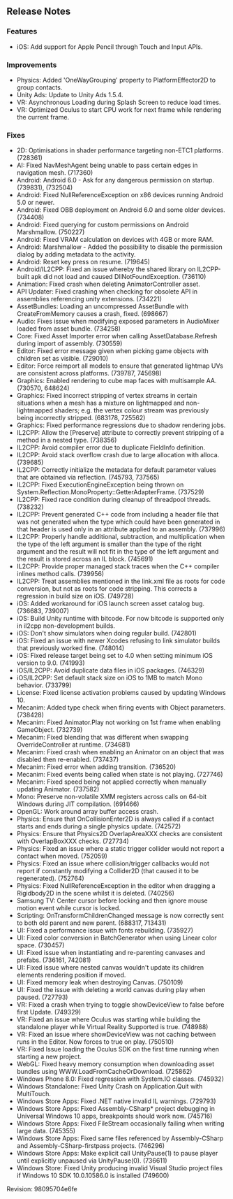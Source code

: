 ## Release Notes

### Features

-   iOS: Add support for Apple Pencil through Touch and Input APIs.

### Improvements

-   Physics: Added \'OneWayGrouping\' property to PlatformEffector2D to group contacts.
-   Unity Ads: Update to Unity Ads 1.5.4.
-   VR: Asynchronous Loading during Splash Screen to reduce load times.
-   VR: Optimized Oculus to start CPU work for next frame while rendering the current frame.

### Fixes

-   2D: Optimisations in shader performance targeting non-ETC1 platforms. (728361)
-   AI: Fixed NavMeshAgent being unable to pass certain edges in navigation mesh. (717360)
-   Android: Android 6.0 - Ask for any dangerous permission on startup. (739831), (732504)
-   Android: Fixed NullReferenceException on x86 devices running Android 5.0 or newer.
-   Android: Fixed OBB deployment on Android 6.0 and some older devices. (734408)
-   Android: Fixed querying for custom permissions on Android Marshmallow. (750227)
-   Android: Fixed VRAM calculation on devices with 4GB or more RAM.
-   Android: Marshmallow - Added the possibility to disable the permission dialog by adding metadata to the activity.
-   Android: Reset key press on resume. (719645)
-   Android/IL2CPP: Fixed an issue whereby the shared library on IL2CPP-built apk did not load and caused DllNotFoundException. (736110)
-   Animation: Fixed crash when deleting AnimatorController asset.
-   API Updater: Fixed crashing when checking for obsolete API in assemblies referencing unity extensions. (734221)
-   AssetBundles: Loading an uncompressed AssetBundle with CreateFromMemory causes a crash, fixed. (698667)
-   Audio: Fixes issue when modifying exposed parameters in AudioMixer loaded from asset bundle. (734258)
-   Core: Fixed Asset Importer error when calling AssetDatabase.Refresh during import of assembly. (730559)
-   Editor: Fixed error message given when picking game objects with children set as visible. (729010)
-   Editor: Force reimport all models to ensure that generated lightmap UVs are consistent across platforms. (739787, 745698)
-   Graphics: Enabled rendering to cube map faces with multisample AA. (730570, 648624)
-   Graphics: Fixed incorrect stripping of vertex streams in certain situations when a mesh has a mixture on lightmapped and non-lightmapped shaders; e.g. the vertex colour stream was previously being incorrectly stripped. (683178, 725562)
-   Graphics: Fixed performance regressions due to shadow rendering jobs.
-   IL2CPP: Allow the \[Preserve\] attribute to correctly prevent stripping of a method in a nested type. (738356)
-   IL2CPP: Avoid compiler error due to duplicate FieldInfo definition.
-   IL2CPP: Avoid stack overflow crash due to large allocation with alloca. (739685)
-   IL2CPP: Correctly initialize the metadata for default parameter values that are obtained via reflection. (745793, 737565)
-   IL2CPP: Fixed ExecutionEngineException being thrown on System.Reflection.MonoProperty::GetterAdapterFrame. (737529)
-   IL2CPP: Fixed race condition during cleanup of threadpool threads. (738232)
-   IL2CPP: Prevent generated C++ code from including a header file that was not generated when the type which could have been generated in that header is used only in an attribute applied to an assembly. (737996)
-   IL2CPP: Properly handle additional, subtraction, and multiplication when the type of the left argument is smaller than the type of the right argument and the result will not fit in the type of the left argument and the result is stored across an IL block. (745691)
-   IL2CPP: Provide proper managed stack traces when the C++ compiler inlines method calls. (739956)
-   IL2CPP: Treat assemblies mentioned in the link.xml file as roots for code conversion, but not as roots for code stripping. This corrects a regression in build size on iOS. (749728)
-   iOS: Added workaround for iOS launch screen asset catalog bug. (736683, 739007)
-   iOS: Build Unity runtime with bitcode. For now bitcode is supported only in il2cpp non-development builds.
-   iOS: Don\'t show simulators when doing regular build. (742801)
-   iOS: Fixed an issue with newer Xcodes refusing to link simulator builds that previously worked fine. (748014)
-   iOS: Fixed release target being set to 4.0 when setting minimum iOS version to 9.0. (741993)
-   iOS/IL2CPP: Avoid duplicate data files in iOS packages. (746329)
-   iOS/IL2CPP: Set default stack size on iOS to 1MB to match Mono behavior. (733799)
-   License: Fixed license activation problems caused by updating Windows 10.
-   Mecanim: Added type check when firing events with Object parameters. (738428)
-   Mecanim: Fixed Animator.Play not working on 1st frame when enabling GameObject. (732739)
-   Mecanim: Fixed blending that was different when swapping OverrideController at runtime. (734681)
-   Mecanim: Fixed crash when enabling an Animator on an object that was disabled then re-enabled. (737437)
-   Mecanim: Fixed error when adding transition. (736520)
-   Mecanim: Fixed events being called when state is not playing. (727746)
-   Mecanim: Fixed speed being not applied correctly when manually updating Animator. (737582)
-   Mono: Preserve non-volatile XMM registers across calls on 64-bit Windows during JIT compilation. (691466)
-   OpenGL: Work around array buffer access crash.
-   Physics: Ensure that OnCollisionEnter2D is always called if a contact starts and ends during a single physics update. (742572)
-   Physics: Ensure that Physics2D OverlapAreaXXX checks are consistent with OverlapBoxXXX checks. (727734)
-   Physics: Fixed an issue where a static trigger collider would not report a contact when moved. (752059)
-   Physics: Fixed an issue where collision/trigger callbacks would not report if constantly modifying a Collider2D (that caused it to be regenerated). (752764)
-   Physics: Fixed NullReferenceException in the editor when dragging a Rigidbody2D in the scene whilst it is deleted. (740256)
-   Samsung TV: Center cursor before locking and then ignore mouse motion event while cursor is locked.
-   Scripting: OnTransformChildrenChanged message is now correctly sent to both old parent and new parent. (688317, 713431)
-   UI: Fixed a performance issue with fonts rebuilding. (735927)
-   UI: Fixed color conversion in BatchGenerator when using Linear color space. (730457)
-   UI: Fixed issue when instantiating and re-parenting canvases and prefabs. (736161, 742081)
-   UI: Fixed issue where nested canvas wouldn\'t update its children elements rendering position if moved.
-   UI: Fixed memory leak when destroying Canvas. (750109)
-   UI: Fixed the issue with deleting a world canvas during play when paused. (727793)
-   VR: Fixed a crash when trying to toggle showDeviceView to false before first Update. (749329)
-   VR: Fixed an issue where Oculus was starting while building the standalone player while Virtual Reality Supported is true. (748988)
-   VR: Fixed an issue where showDeviceView was not caching between runs in the Editor. Now forces to true on play. (750510)
-   VR: Fixed Issue loading the Oculus SDK on the first time running when starting a new project.
-   WebGL: Fixed heavy memory consumption when downloading asset bundles using WWW.LoadFromCacheOrDownload. (725862)
-   Windows Phone 8.0: Fixed regression with System.IO classes. (745932)
-   Windows Standalone: Fixed Unity Crash on Application.Quit with MultiTouch.
-   Windows Store Apps: Fixed .NET native invalid IL warnings. (729793)
-   Windows Store Apps: Fixed Assembly-CSharp\* project debugging in Universal Windows 10 apps, breakpoints should work now. (745716)
-   Windows Store Apps: Fixed FileStream occasionally failing when writing large data. (745355)
-   Windows Store Apps: Fixed same files referenced by Assembly-CSharp and Assembly-CSharp-firstpass projects. (746296)
-   Windows Store Apps: Make explicit call UnityPause(1) to pause player until explicitly unpaused via UnityPause(0). (736611)
-   Windows Store: Fixed Unity producing invalid Visual Studio project files if Windows 10 SDK 10.0.10586.0 is installed (749600)

Revision: 98095704e6fe
